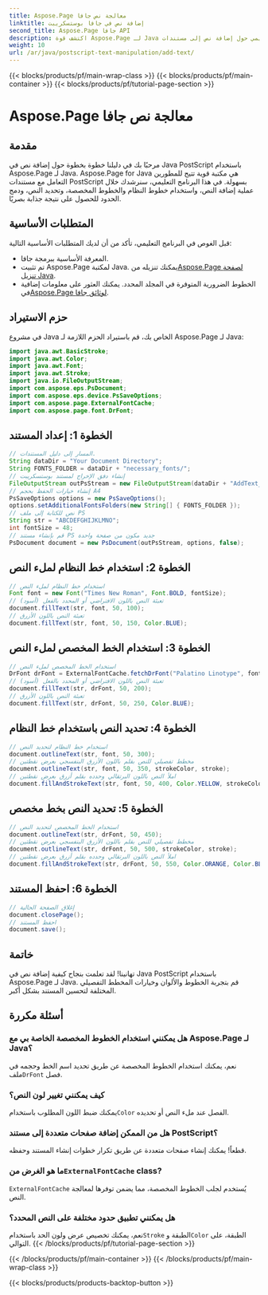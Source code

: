 ```yaml
---
title: Aspose.Page معالجة نص جافا
linktitle: إضافة نص في جافا بوستسكريبت
second_title: Aspose.Page جافا API
description: اكتشف قوة Aspose.Page لـ Java في برنامجنا التعليمي حول إضافة نص إلى مستندات PostScript. تعلم كيفية استخدام النظام والخطوط المخصصة بسهولة.
weight: 10
url: /ar/java/postscript-text-manipulation/add-text/
---
```


{{< blocks/products/pf/main-wrap-class >}}
{{< blocks/products/pf/main-container >}}
{{< blocks/products/pf/tutorial-page-section >}}

# Aspose.Page معالجة نص جافا

## مقدمة
مرحبًا بك في دليلنا خطوة بخطوة حول إضافة نص في Java PostScript باستخدام Aspose.Page لـ Java. Aspose.Page for Java هي مكتبة قوية تتيح للمطورين التعامل مع مستندات PostScript بسهولة. في هذا البرنامج التعليمي، سنرشدك خلال عملية إضافة النص، واستخدام خطوط النظام والخطوط المخصصة، وتحديد النص، ودمج الحدود للحصول على نتيجة جذابة بصريًا.
## المتطلبات الأساسية
قبل الغوص في البرنامج التعليمي، تأكد من أن لديك المتطلبات الأساسية التالية:
- المعرفة الأساسية ببرمجة جافا.
-  تم تثبيت Aspose.Page لمكتبة Java. يمكنك تنزيله من[Aspose.Page لصفحة تنزيل Java](https://releases.aspose.com/page/java/).
-  الخطوط الضرورية المتوفرة في المجلد المحدد. يمكنك العثور على معلومات إضافية في[Aspose.Page لوثائق جافا](https://reference.aspose.com/page/java/).
## حزم الاستيراد
في مشروع Java الخاص بك، قم باستيراد الحزم اللازمة لـ Aspose.Page لـ Java:
```java
import java.awt.BasicStroke;
import java.awt.Color;
import java.awt.Font;
import java.awt.Stroke;
import java.io.FileOutputStream;
import com.aspose.eps.PsDocument;
import com.aspose.eps.device.PsSaveOptions;
import com.aspose.page.ExternalFontCache;
import com.aspose.page.font.DrFont;
```
## الخطوة 1: إعداد المستند
```java
// المسار إلى دليل المستندات.
String dataDir = "Your Document Directory";
String FONTS_FOLDER = dataDir + "necessary_fonts/";
// إنشاء دفق الإخراج لمستند بوستسكريبت
FileOutputStream outPsStream = new FileOutputStream(dataDir + "AddText_outPS.ps");
// إنشاء خيارات الحفظ بحجم A4
PsSaveOptions options = new PsSaveOptions();
options.setAdditionalFontsFolders(new String[] { FONTS_FOLDER });
// نص للكتابة إلى ملف PS
String str = "ABCDEFGHIJKLMNO";
int fontSize = 48;
// قم بإنشاء مستند PS جديد مكون من صفحة واحدة
PsDocument document = new PsDocument(outPsStream, options, false);
```
## الخطوة 2: استخدام خط النظام لملء النص
```java
// استخدام خط النظام لملء النص
Font font = new Font("Times New Roman", Font.BOLD, fontSize);
// تعبئة النص باللون الافتراضي أو المحدد بالفعل (أسود)
document.fillText(str, font, 50, 100);
// تعبئة النص باللون الأزرق
document.fillText(str, font, 50, 150, Color.BLUE);
```
## الخطوة 3: استخدام الخط المخصص لملء النص
```java
// استخدام الخط المخصص لملء النص
DrFont drFont = ExternalFontCache.fetchDrFont("Palatino Linotype", fontSize, Font.PLAIN);
// تعبئة النص باللون الافتراضي أو المحدد بالفعل (أسود)
document.fillText(str, drFont, 50, 200);
// تعبئة النص باللون الأزرق
document.fillText(str, drFont, 50, 250, Color.BLUE);
```
## الخطوة 4: تحديد النص باستخدام خط النظام
```java
// استخدام خط النظام لتحديد النص
document.outlineText(str, font, 50, 300);
// مخطط تفصيلي للنص بقلم باللون الأزرق البنفسجي بعرض نقطتين
document.outlineText(str, font, 50, 350, strokeColor, stroke);
// املأ النص باللون البرتقالي وحدده بقلم أزرق بعرض نقطتين
document.fillAndStrokeText(str, font, 50, 400, Color.YELLOW, strokeColor, stroke);
```
## الخطوة 5: تحديد النص بخط مخصص
```java
// استخدام الخط المخصص لتحديد النص
document.outlineText(str, drFont, 50, 450);
// مخطط تفصيلي للنص بقلم باللون الأزرق البنفسجي بعرض نقطتين
document.outlineText(str, drFont, 50, 500, strokeColor, stroke);
// املأ النص باللون البرتقالي وحدده بقلم أزرق بعرض نقطتين
document.fillAndStrokeText(str, drFont, 50, 550, Color.ORANGE, Color.BLUE, stroke);
```
## الخطوة 6: احفظ المستند
```java
// إغلاق الصفحة الحالية
document.closePage();
// احفظ المستند
document.save();
```
## خاتمة
تهانينا! لقد تعلمت بنجاح كيفية إضافة نص في Java PostScript باستخدام Aspose.Page لـ Java. قم بتجربة الخطوط والألوان وخيارات المخطط التفصيلي المختلفة لتحسين المستند بشكل أكبر.
## أسئلة مكررة
### هل يمكنني استخدام الخطوط المخصصة الخاصة بي مع Aspose.Page لـ Java؟
 نعم، يمكنك استخدام الخطوط المخصصة عن طريق تحديد اسم الخط وحجمه في ملف`DrFont` فصل.
### كيف يمكنني تغيير لون النص؟
 يمكنك ضبط اللون المطلوب باستخدام`Color` الفصل عند ملء النص أو تحديده.
### هل من الممكن إضافة صفحات متعددة إلى مستند PostScript؟
قطعاً! يمكنك إنشاء صفحات متعددة عن طريق تكرار خطوات إنشاء المستند وحفظه.
###  ما هو الغرض من`ExternalFontCache` class?
`ExternalFontCache` يُستخدم لجلب الخطوط المخصصة، مما يضمن توفرها لمعالجة النص.
### هل يمكنني تطبيق حدود مختلفة على النص المحدد؟
 نعم، يمكنك تخصيص عرض ولون الحد باستخدام`Stroke` الطبقة و`Color` الطبقة، على التوالي.
{{< /blocks/products/pf/tutorial-page-section >}}

{{< /blocks/products/pf/main-container >}}
{{< /blocks/products/pf/main-wrap-class >}}

{{< blocks/products/products-backtop-button >}}

